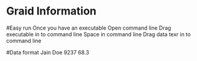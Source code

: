 # Graid Information

#Easy run
Once you have an executable
Open command line
Drag executable in to command line
Space in command line
Drag data texr in to command line

#Data format
<string> <string> <int> <double>
Jain Doe 9237 68.3
